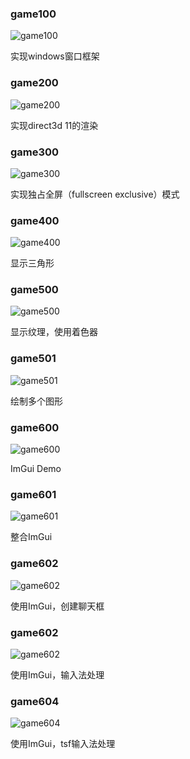 ### game100 

![game100](./doc/captures/game100.png)

实现windows窗口框架


### game200

![game200](./doc/captures/game200.png)

实现direct3d 11的渲染


### game300

![game300](./doc/captures/game300.png)

实现独占全屏（fullscreen exclusive）模式


### game400

![game400](./doc/captures/game400.png)

显示三角形


### game500

![game500](./doc/captures/game500.png)

显示纹理，使用着色器


### game501

![game501](./doc/captures/game501.png)

绘制多个图形


### game600

![game600](./doc/captures/game600.png)

ImGui Demo

### game601

![game601](./doc/captures/game601.png)

整合ImGui

### game602

![game602](./doc/captures/game602.png)

使用ImGui，创建聊天框


### game602

![game602](./doc/captures/game602.png)

使用ImGui，输入法处理

### game604

![game604](./doc/captures/game604.png)

使用ImGui，tsf输入法处理